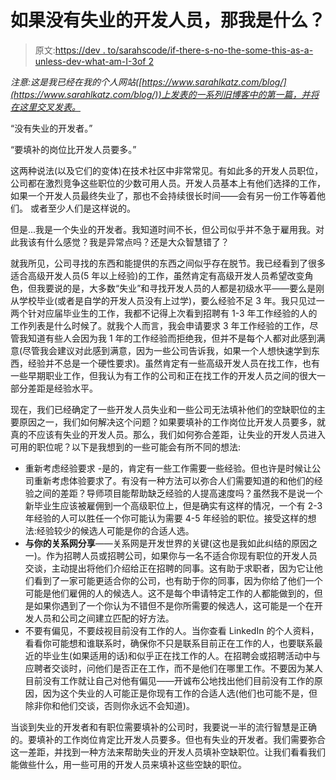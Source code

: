 # 如果没有失业的开发人员，那我是什么？

> 原文:[https://dev . to/sarahscode/if-there-s-no-the-some-this-as-a-unless-dev-what-am-I-3of 2](https://dev.to/sarahscode/if-there-s-no-such-thing-as-an-unemployed-dev-what-am-i-3of2)

*注意:这是我已经在我的个人网站([https://www.sarahlkatz.com/blog/](https://www.sarahlkatz.com/blog/))上发表的一系列旧博客中的第一篇，并将在这里交叉发表。*

“没有失业的开发者。”

“要填补的岗位比开发人员要多。”

这两种说法(以及它们的变体)在技术社区中非常常见。有如此多的开发人员职位，公司都在激烈竞争这些职位的少数可用人员。开发人员基本上有他们选择的工作，如果一个开发人员最终失业了，那也不会持续很长时间——会有另一份工作等着他们。
或者至少人们是这样说的。

但是...我是一个失业的开发者。我知道时间不长，但公司似乎并不急于雇用我。对此我该有什么感觉？我是异常点吗？还是大众智慧错了？

就我所见，公司寻找的东西和能提供的东西之间似乎存在脱节。我已经看到了很多适合高级开发人员(5 年以上经验)的工作，虽然肯定有高级开发人员希望改变角色，但我要说的是，大多数“失业”和寻找开发人员的人都是初级水平——要么是刚从学校毕业(或者是自学的开发人员没有上过学)，要么经验不足 3 年。我只见过一两个针对应届毕业生的工作，我都不记得上次看到招聘有 1-3 年工作经验的人的工作列表是什么时候了。就我个人而言，我会申请要求 3 年工作经验的工作，尽管我知道有些人会因为我 1 年的工作经验而拒绝我，但并不是每个人都对此感到满意(尽管我会建议对此感到满意，因为一些公司告诉我，如果一个人想快速学到东西，经验并不总是一个硬性要求)。虽然肯定有一些高级开发人员在找工作，也有一些早期职业工作，但我认为有工作的公司和正在找工作的开发人员之间的很大一部分差距是经验水平。

现在，我们已经确定了一些开发人员失业和一些公司无法填补他们的空缺职位的主要原因之一，我们如何解决这个问题？如果要填补的工作岗位比开发人员要多，就真的不应该有失业的开发人员。那么，我们如何弥合差距，让失业的开发人员进入可用的职位呢？以下是我想到的一些可能会有所不同的想法:

*   重新考虑经验要求 -是的，肯定有一些工作需要一些经验。但也许是时候让公司重新考虑体验要求了。有没有一种方法可以弥合人们需要知道的和他们的经验之间的差距？导师项目能帮助缺乏经验的人提高速度吗？虽然我不是说一个新毕业生应该被雇佣到一个高级职位上，但是确实有这样的情况，一个有 2-3 年经验的人可以胜任一个你可能认为需要 4-5 年经验的职位。接受这样的想法:经验较少的候选人可能是你的合适人选。
*   **与你的关系网分享**——关系网是开发世界的关键(这也是我如此纠结的原因之一)。作为招聘人员或招聘公司，如果你与一名不适合你现有职位的开发人员交谈，主动提出将他们介绍给正在招聘的同事。这有助于求职者，因为它让他们看到了一家可能更适合你的公司，也有助于你的同事，因为你给了他们一个可能是他们雇佣的人的候选人。这不是每个申请特定工作的人都能做到的，但是如果你遇到了一个你认为不错但不是你所需要的候选人，这可能是一个在开发人员和公司之间建立匹配的好方法。
*   不要有偏见，不要歧视目前没有工作的人。当你查看 LinkedIn 的个人资料，看看你可能想和谁联系时，确保你不只是联系目前正在工作的人，也要联系最近的毕业生(如果适用的话)和似乎正在找工作的人。在招聘会或招聘活动中与应聘者交谈时，问他们是否正在工作，而不是他们在哪里工作。不要因为某人目前没有工作就让自己对他有偏见——开诚布公地找出他们目前没有工作的原因，因为这个失业的人可能正是你现有工作的合适人选(他们也可能不是，但除非你和他们交谈，否则你永远不会知道)。

当谈到失业的开发者和有职位需要填补的公司时，我要说一半的流行智慧是正确的。要填补的工作岗位肯定比开发人员要多。但也有失业的开发者。我们需要弥合这一差距，并找到一种方法来帮助失业的开发人员填补空缺职位。让我们看看我们能做些什么，用一些可用的开发人员来填补这些空缺的职位。